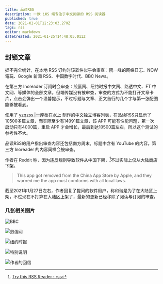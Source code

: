 ```yaml
---
title: 品读RSS
description: 一款 iOS 端专注于中文阅读的 RSS 阅读器
published: true
date: 2021-02-01T12:23:03.270Z
tags: rss
editor: markdown
dateCreated: 2021-01-25T14:48:05.011Z
---
```


## 封锁文章

据不完全统计，在本地 RSS 订约时该软件似乎会审查：阮一峰的网络日志、NOW電玩、Google 新闻 RSS、中国数字时代、BBC News。

在第三方 Inoreader 订阅时会审查：煎蛋网、纽约时报中文网、路透中文、FT 中文网、等媒体的全部文章，但端传媒没有被审查，审查的方式为不能打开文章卡片，点击会弹出一个温馨提示，不过标题与文章、正文首行的几个字与第一张配图能够被看到。

使用了 [yzqzss |一座桥在水上](https://blog.othing.xyz) 制作的中文独立博客列表，在品读RSS只显示了10500多篇文章，而实际至少有14091篇文章，该 APP 可能有性能问题，第一次启动只有4000篇，重启 APP 才会增长，最后到达10500篇左右，所以这个测试的参考性不大。

品读RSS的用户指出审查内容还包括南方周末，标题中含有 YouTube 的内容，第三方 Inoreader 的内容同样会被审查。

作者在 Reddit 称，因为违反规则导致软件从中国下架，[^pdr_b]不过实际上仅从大陆商店下架。

[^pdr_b]: [Try this RSS Reader : rss](https://web.archive.org/web/20210125092406/https://old.reddit.com/r/rss/comments/l33e0n/try_this_rss_reader/)

> This app got removed from the China App Store by Apple, and they warned me the app must comforms with all local laws.

截至2021年1月27日左右，作者回复了提问的软件用户，称和谐是为了在大陆区上架，不过现在不打算在大陆区上架了，最新的更新已经移除了阅读与订阅的审查。

### 几张相关图片

![BBC](/src/photo/Pindoo_RSS/bbc_b.png)

![煎蛋网](/src/photo/Pindoo_RSS/js_b.png)

![纽约时报](/src/photo/Pindoo_RSS/nyt_b.png)

![特别说明](/src/photo/Pindoo_RSS/Q&A.png)

![作者的回信](/src/photo/Pindoo_RSS/message.jpg)
